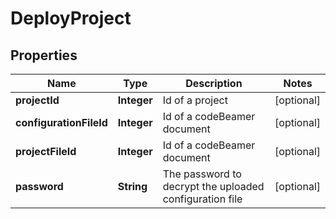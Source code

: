 

# DeployProject

## Properties

Name | Type | Description | Notes
------------ | ------------- | ------------- | -------------
**projectId** | **Integer** | Id of a project |  [optional]
**configurationFileId** | **Integer** | Id of a codeBeamer document |  [optional]
**projectFileId** | **Integer** | Id of a codeBeamer document |  [optional]
**password** | **String** | The password to decrypt the uploaded configuration file |  [optional]



